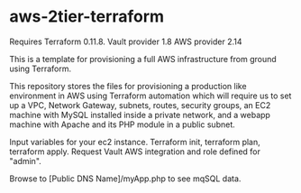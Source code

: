# aws-2tier-terraform

Requires Terraform 0.11.8.
Vault provider 1.8
AWS provider 2.14

This is a template for provisioning a full AWS infrastructure from ground using Terraform.

This repository stores the files for provisioning a production like environment in AWS using Terraform automation which will require us to set up a VPC, Network Gateway, subnets, routes, security groups, an EC2 machine with MySQL installed inside a private network, and a webapp machine with Apache and its PHP module in a public subnet.

Input variables for your ec2 instance. Terraform init, terraform plan, terraform apply. Request Vault AWS integration and role defined for "admin".

Browse to [Public DNS Name]/myApp.php to see mqSQL data.





